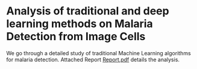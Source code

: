 # Analysis of traditional and deep learning methods on Malaria Detection from Image Cells

We go through a detailed study of traditional Machine Learning algorithms for malaria detection. Attached Report [Report.pdf](https://github.com/hanzalah21027/Video-Colorization-using-Deep-Neural-Networks/files/10771152/Report.pdf) details the analysis.
